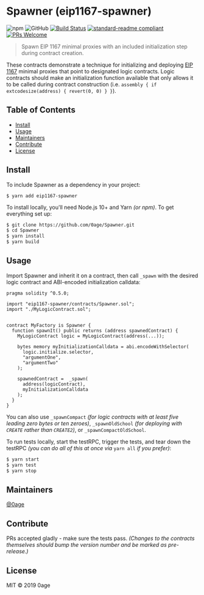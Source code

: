 # Spawner (eip1167-spawner)

![npm](https://img.shields.io/npm/v/eip1167-spawner.svg?color=brightgreen)
![GitHub](https://img.shields.io/github/license/0age/Spawner.svg?colorB=brightgreen)
[![Build Status](https://travis-ci.org/0age/Spawner.svg?branch=master)](https://travis-ci.org/0age/Spawner)
[![standard-readme compliant](https://img.shields.io/badge/standard--readme-OK-brightgreen.svg)](https://github.com/RichardLitt/standard-readme)
[![PRs Welcome](https://img.shields.io/badge/PRs-welcome-brightgreen.svg)](http://makeapullrequest.com)

> Spawn EIP 1167 minimal proxies with an included initialization step during contract creation.

These contracts demonstrate a technique for initializing and deploying [EIP 1167](https://eips.ethereum.org/EIPS/eip-1167) minimal proxies that point to designated logic contracts. Logic contracts should make an initialization function available that only allows it to be called during contract construction (i.e. `assembly { if extcodesize(address) { revert(0, 0) } }`).

## Table of Contents

- [Install](#install)
- [Usage](#usage)
- [Maintainers](#maintainers)
- [Contribute](#contribute)
- [License](#license)

## Install
To include Spawner as a dependency in your project:
```
$ yarn add eip1167-spawner
```

To install locally, you'll need Node.js 10+ and Yarn *(or npm)*. To get everything set up:
```sh
$ git clone https://github.com/0age/Spawner.git
$ cd Spawner
$ yarn install
$ yarn build
```

## Usage
Import Spawner and inherit it on a contract, then call `_spawn` with the desired logic contract and ABI-encoded initialization calldata:
```Solidity
pragma solidity ^0.5.0;

import "eip1167-spawner/contracts/Spawner.sol";
import "./MyLogicContract.sol";


contract MyFactory is Spawner {
  function spawnIt() public returns (address spawnedContract) {
    MyLogicContract logic = MyLogicContract(address(...));
    
    bytes memory myInitializationCalldata = abi.encodeWithSelector(
      logic.initialize.selector,
      "argumentOne",
      "argumentTwo"
    );
    
    spawnedContract =  _spawn(
      address(logicContract),
      myInitializationCalldata
    );
  }
}
```

You can also use `_spawnCompact` *(for logic contracts with at least five leading zero bytes or ten zeroes)*, `_spawnOldSchool` *(for deploying with `CREATE` rather than `CREATE2`)*, or `_spawnCompactOldSchool`.

To run tests locally, start the testRPC, trigger the tests, and tear down the testRPC *(you can do all of this at once via* `yarn all` *if you prefer)*:
```sh
$ yarn start
$ yarn test
$ yarn stop
```

## Maintainers

[@0age](https://github.com/0age)

## Contribute

PRs accepted gladly - make sure the tests pass. *(Changes to the contracts themselves should bump the version number and be marked as pre-release.)*

## License

MIT © 2019 0age
